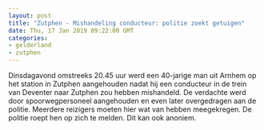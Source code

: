 ```yaml
---
layout: post
title: "Zutphen - Mishandeling conducteur: politie zoekt getuigen"
date: Thu, 17 Jan 2019 09:22:00 GMT
categories: 
- gelderland 
- zutphen 
---
```


Dinsdagavond omstreeks 20.45 uur werd een 40-jarige man uit Arnhem op het station in Zutphen aangehouden nadat hij een conducteur in de trein van Deventer naar Zutphen zou hebben mishandeld. De verdachte werd door spoorwegpersoneel aangehouden en even later overgedragen aan de politie. Meerdere reizigers moeten hier wat van hebben meegekregen. De politie roept hen op zich te melden. Dit kan ook anoniem.
